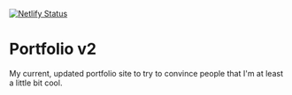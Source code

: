 [![Netlify Status](https://api.netlify.com/api/v1/badges/15a7d5e2-e8c3-44a7-9cfc-ce53fa613436/deploy-status)](https://app.netlify.com/sites/ryanbey/deploys)
# Portfolio v2

My current, updated portfolio site to try to convince people that I'm at least a little bit cool.

